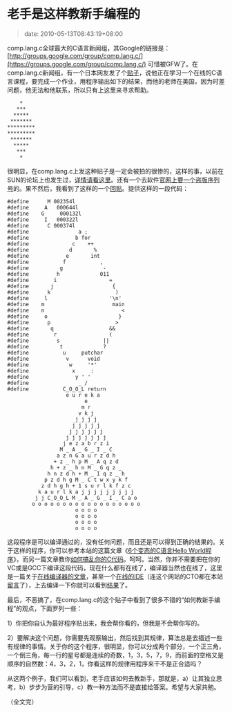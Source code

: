 # 老手是这样教新手编程的
>date: 2010-05-13T08:43:19+08:00


comp.lang.c全球最大的C语言新闻组，其Google的链接是：[http://groups.google.com/group/comp.lang.c/](https://groups.google.com/group/comp.lang.c/) 可惜被GFW了。在comp.lang.c新闻组，有一个日本网友发了个[贴子](https://groups.google.com/group/comp.lang.c/browse_thread/thread/9f3faa6af28577f2/e105e5d339edec01?hide_quotes=no)，说他正在学习一个在线的C语言课程，要完成一个作业，用程序输出如下的结果，而他的老师在美国，因为时差问题，他无法和他联系，所以只有上这里来寻求帮助。



```
    *
   ***
  *****
 *******
*********
*********
 *******
  *****
   ***
    *
```

很明显，在comp.lang.c上发这种贴子是一定会被拍的很惨的，这样的事，以前在SUN的论坛上也发生过，[详情请看这里](/2009/%E7%BC%96%E7%A8%8B%E7%9C%9F%E9%9A%BE%E5%95%8A.md)。还有一个去软件[官网上要一个盗版序列号](https://coolshell.cn/articles/1693.html)的。果不然后，我看到了这样的一个[回贴](https://groups.google.com/group/comp.lang.c/msg/e105e5d339edec01)。提供这样的一段代码：




```
#define      M 002354l
#define     A   000644l
#define    G     000132l
#define     I   000322l
#define      C 000374l
#define                a ;
#define               b for
#define              c    ++
#define             d       %
#define            e       int
#define           f           ,
#define          g             -
#define         h             011
#define        i                 =
#define       j                   {
#define      k                     )
#define     l                    '\n'
#define    m                      main
#define    n                         <
#define     o                       }
#define      p                     >
#define       q                  &&
#define        r                 (
#define         s              ||
#define          t             ?
#define           u     putchar
#define            v      void
#define             w     '*'
#define              x     :
#define               y ' '
#define                _ /
#define           C_O_O_L return
                   e u r e k a
                         e
                        m r
                       v k j
                      j j j j
                     j j j j j
                    j j j j j j
                   j j j j j j j
                  j e z a b r z i
                 M _ A _ G _ I _ C
                a z n G a u r z d h
               + z _ h p M _ A q z d
              h + z _ h n M _ G q z _
             h n z d h + M _ I q z _ h
            p z d h g M _ C t w x y k f
           z d h g h + 1 s u r l k f z c
          k a u r l k a j j j j j j j j j
         j j C_O_O_L M _ A _ G _ I _ C a o
        o o o o o o o o o o o o o o o o o o
                      o o o o
                      o o o o
                      o o o o
                      o o o o

```

这段程序是可以编译通过的，没有任何问题，而且还是可以得到正确的结果的。关于这样的程序，你可以参考本站的这篇文章《[6个变态的C语言Hello World程序](https://coolshell.cn/articles/914.html "6个变态的C语言Hello World程序")》，而另一篇文章教你[如何搞乱你的C代码](/2009/%E5%A6%82%E4%BD%95%E5%8A%A0%E5%AF%86-%E6%B7%B7%E4%B9%B1C%E6%BA%90%E4%BB%A3%E7%A0%81.md)。呵呵。当然，你并不需要把在你的VC或是GCC下编译这段代码，现在什么都有在线了，编译器当然也在线了，这里是一篇关于[在线编译器的文章](https://coolshell.cn/articles/1310.html)，甚至一个[在线的IDE](https://coolshell.cn/articles/1883.html)（连这个网站的CTO都在本站[留言](https://coolshell.cn/articles/1883.html#comment-2234)了），上去编译一下你就可以看到[结果](http://codepad.org/Rh6icaWU)了。


最后，不恶搞了，在comp.lang.c的这个贴子中看到了很多不错的“如何教新手编程”的观点，下面罗列一些：


1）你把你自认为最好程序贴出来，我会帮你看的，但我是不会帮你写的。


2）要解决这个问题，你需要先观察输出，然后找到其规律，算法总是去描述一些有规律的事情。关于你的这个程序，很明显，你可以分成两个部分，一个正三角，一个倒三角，每一行的星号都是连续的奇数，1，3，5，7，9，而前面的空格又是顺序的自然数：4，3，2，1，你看这样的规律用程序来干不是正合适吗？


从这两个例子，我们可以看到，老手应该如何去教新手，那就是，a）让其独立思考，b）步步为营的引导，c）教一种方法而不是直接给答案。希望与大家共勉。


（全文完）


